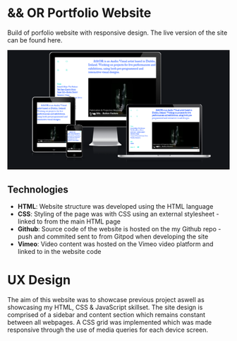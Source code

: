 # && OR Portfolio Website
Build of porfolio website with responsive design. The live version of the site can be found here.

![](assets/responsive_page.PNG)

## Technologies

- **HTML**: Website structure was developed using the HTML language
- **CSS**: Styling of the page was with CSS using an external stylesheet - linked to from the main HTML page
- **Github**: Source code of the website is hosted on the my Github repo - push and commited sent to from Gitpod when developing the site
- **Vimeo**: Video content was hosted on the Vimeo video platform and linked to in the website code

# UX Design

The aim of this website was to showcase previous project aswell as showcasing my HTML, CSS & JavaScript skillset. The site design is comprised of a sidebar and content section which remains constant between all webpages. A CSS grid was implemented which was made responsive through the use of media queries for each device screen.

